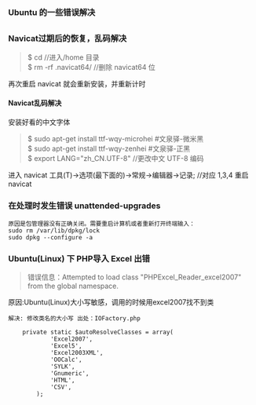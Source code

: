 ### Ubuntu 的一些错误解决
##
### Navicat过期后的恢复，乱码解决
>$ cd //进入/home 目录  
>$ rm -rf .navicat64/ //删除 navicat64 位
  
再次重启 navicat 就会重新安装，并重新计时
#### Navicat乱码解决
安装好看的中文字体
>$ sudo apt-get install ttf-wqy-microhei  #文泉驿-微米黑  
>$ sudo apt-get install ttf-wqy-zenhei  #文泉驿-正黑     
>$ export LANG="zh_CN.UTF-8" //更改中文 UTF-8 编码

进入 navicat 工具(T)->选项(最下面的)->常规->编辑器->记录; //对应 1,3,4 重启navicat

### 在处理时发生错误 unattended-upgrades
	原因是包管理器没有正确关闭。需要重启计算机或者重新打开终端输入：
	sudo rm /var/lib/dpkg/lock
	sudo dpkg --configure -a
### Ubuntu(Linux) 下 PHP导入 Excel 出错 
> 错误信息：Attempted to load class "PHPExcel_Reader_excel2007" from the global namespace.       

原因:Ubuntu(Linux)大小写敏感，调用的时候用excel2007找不到类

    解决: 修改类名的大小写 出处：IOFactory.php
    
        private static $autoResolveClasses = array(
                'Excel2007',
                'Excel5',
                'Excel2003XML',
                'OOCalc',
                'SYLK',
                'Gnumeric',
                'HTML',
                'CSV',
            );